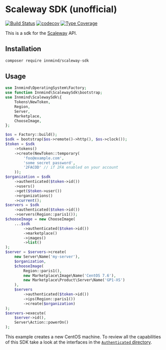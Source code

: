 # Scaleway SDK (unofficial)

[![Build Status](https://github.com/Innmind/ScalewaySdk/workflows/CI/badge.svg)](https://github.com/Innmind/ScalewaySdk/actions?query=workflow%3ACI)
[![codecov](https://codecov.io/gh/Innmind/ScalewaySdk/branch/develop/graph/badge.svg)](https://codecov.io/gh/Innmind/ScalewaySdk)
[![Type Coverage](https://shepherd.dev/github/Innmind/ScalewaySdk/coverage.svg)](https://shepherd.dev/github/Innmind/ScalewaySdk)

This is a sdk for the [Scaleway](https://scaleway.com/) API.

## Installation

```sh
composer require innmind/scaleway-sdk
```

## Usage

```php
use Innmind\OperatingSystem\Factory;
use function Innmind\ScalewaySdk\bootstrap;
use Innmind\ScalewaySdk\{
    Tokens\NewToken,
    Region,
    Server,
    Marketplace,
    ChooseImage,
};

$os = Factory::build();
$sdk = bootstrap($os->remote()->http(), $os->clock());
$token = $sdk
    ->tokens()
    ->create(NewToken::temporary(
        'foo@example.com',
        'some secret password',
        '2FACOD' // if 2FA enabled on your account
    ));
$organization = $sdk
    ->authenticated($token->id())
    ->users()
    ->get($token->user())
    ->organizations()
    ->current();
$servers = $sdk
    ->authenticated($token->id())
    ->servers(Region::paris1());
$chooseImage = new ChooseImage(
    ...$sdk
        ->authenticated($token->id())
        ->marketplace()
        ->images()
        ->list()
);
$server = $servers->create(
    new Server\Name('my-server'),
    $organization,
    $chooseImage(
        Region::paris1(),
        new Marketplace\Image\Name('CentOS 7.6'),
        new Marketplace\Product\Server\Name('GP1-XS')
    ),
    $servers
        ->authenticated($token->id())
        ->ips(Region::paris1())
        ->create($organization)
);
$servers->execute(
    $server->id(),
    Server\Action::powerOn()
);
```

This example creates a new CentOS machine. To review all the capabilities of this SDK take a look at the interfaces in the [`Authenticated` directory](src/Authenticated).

